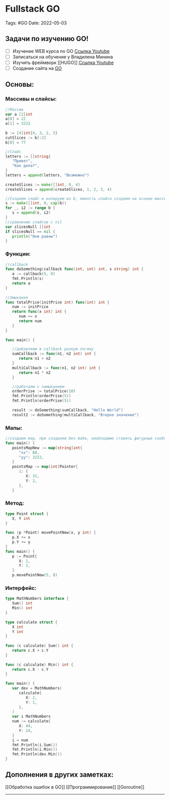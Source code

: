 # Fullstack GO
Tags: #GO
Date: 2022-05-03

## Задачи по изучению GO!
- [ ] Изучение WEB курса по GO [Ссылка Youtube][1]
- [ ] Записаться на обучение у Владилена Минина
- [ ] Изучить фреймворк [[HUGO]] [Ссылка Youtube][2]
- [ ] Создание сайта на [GO](https://www.youtube.com/watch?v=mBLpAx06l44)

## Основы:
### Массивы и слайсы:
```GO 
//Массив
var a [2]int  
a[0] = 22  
a[1] = 3232  
  
b := [4]int{4, 3, 2, 5}  
cutSlices := b[:2]  
b[0] = 77

//Слайс
letters := []string{  
   "Привет",  
   "Как дела?",  
}
letters = append(letters, "Возможно")  
  
createSlices := make([]int, 0, 4)  
createSlices = append(createSlices, 1, 2, 3, 4)

//Создаем слайс и копируем из b, емкость слайса создаем на основе массива  
s := make([]int, 0, cap(b))  
for _, i2 := range b {  
   s = append(s, i2)  
}  
//сравнение слайсов с nil  
var slicesNull []int  
if slicesNull == nil {  
   println("Они равны")  
}

```

### Функции:
```Go
//callback  
func doSomething(callback func(int, int) int, s string) int {  
   a := callback(5, 8)  
   fmt.Println(s)  
   return a  
}  
  
//Змыкания  
func totalPrice(initPrice int) func(int) int {  
   num := initPrice  
   return func(x int) int {  
      num += x  
      return num  
   }  
}  
  
func main() {  

   //добавляем в callback разную логику  
   sumCallback := func(n1, n2 int) int {  
      return n1 + n2  
   }  
   multiCallback := func(n1, n2 int) int {  
      return n1 * n2  
   }  

   //работаем с замыканием  
   orderPrise := totalPrice(10)  
   fmt.Println(orderPrise(5))  
   fmt.Println(orderPrise(5))  
  
   result := doSomething(sumCallback, "Hello World")  
   result2 := doSomething(multiCallback, "Второе значение")
```

### Мапы:
```Go
//создаем map, при создании без make, необходимо ставить фигурные скобки для инициализации map  
func main() {  
   pointsMapNew := map[string]int{  
      "xx": 88,  
      "yy": 3222,  
   }  
   pointsMap := map[int]Pointer{  
      1: {  
         X: 31,  
         Y: 2,  
      },  
   }
```

### Метод:
```Go
type Point struct {  
   X, Y int  
}  
  
func (p *Point) movePointNew(x, y int) {  
   p.X += x  
   p.Y += y  
}  
func main() {  
   p := Point{  
      X: 1,  
      Y: 2,  
   }  
   p.movePointNew(5, 8)
```

### Интерфейс:
```Go
type MathNumbers interface {  
   Sum() int  
   Min() int  
}  
  
type calculate struct {  
   X int  
   Y int  
}  
  
func (c calculate) Sum() int {  
   return c.X + c.Y  
}  
  
func (c calculate) Min() int {  
   return c.X - c.Y  
}  
  
func main() {  
   var dev = MathNumbers(  
      calculate{  
         X: 2,  
         Y: 1,  
      },  
   )  
   var i MathNumbers  
   num := calculate{  
      X: 44,  
      Y: 24,  
   }  
   i = num  
   fmt.Println(i.Sum())  
   fmt.Println(i.Min())  
   fmt.Println(dev.Min())  
}
```


## Дополнения в других заметках:
[[Обработка ошибок в GO]]
[[Программирование]]
[[Goroutine]]

***
[1]: https://www.youtube.com/watch?v=0s3Jz8Y_cq8&list=PLP19RjSHH4aE9pB77yT1PbXzftGsXFiGl&index=3
[2]: https://www.youtube.com/channel/UCtlnMUJr68ytsr11_dv_elg/videos

